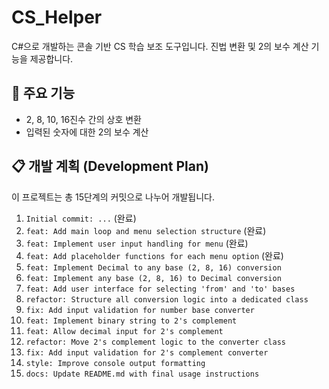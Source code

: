 # CS_Helper

C#으로 개발하는 콘솔 기반 CS 학습 보조 도구입니다. 진법 변환 및 2의 보수 계산 기능을 제공합니다.

## 🚀 주요 기능

-   2, 8, 10, 16진수 간의 상호 변환
-   입력된 숫자에 대한 2의 보수 계산

## 📋 개발 계획 (Development Plan)

이 프로젝트는 총 15단계의 커밋으로 나누어 개발됩니다.

1.  `Initial commit: ...` (완료)
2.  `feat: Add main loop and menu selection structure` (완료)
3.  `feat: Implement user input handling for menu` (완료)
4.  `feat: Add placeholder functions for each menu option` (완료)
5.  `feat: Implement Decimal to any base (2, 8, 16) conversion`
6.  `feat: Implement any base (2, 8, 16) to Decimal conversion`
7.  `feat: Add user interface for selecting 'from' and 'to' bases`
8.  `refactor: Structure all conversion logic into a dedicated class`
9.  `fix: Add input validation for number base converter`
10. `feat: Implement binary string to 2's complement`
11. `feat: Allow decimal input for 2's complement`
12. `refactor: Move 2's complement logic to the converter class`
13. `fix: Add input validation for 2's complement converter`
14. `style: Improve console output formatting`
15. `docs: Update README.md with final usage instructions`
